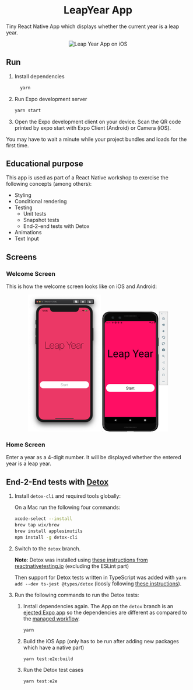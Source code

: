<h1 align="center">
  LeapYear App
</h1>

Tiny React Native App which displays whether the current year is a leap year.

<p align="center">
    <img alt="Leap Year App on iOS" src="./docs/LeapYearApp.gif" width="160" />
</p>

## Run

1. Install dependencies

    ```bash
      yarn
    ```

2. Run Expo development server

    ```bash
    yarn start
    ```

3. Open the Expo development client on your device. Scan the QR code printed by expo start with Expo Client (Android) or Camera (iOS).

  You may have to wait a minute while your project bundles and loads for the first time.

## Educational purpose

This app is used as part of a React Native workshop to exercise the following concepts (among others):

- Styling
- Conditional rendering
- Testing
  - Unit tests
  - Snapshot tests
  - End-2-end tests with Detox
- Animations
- Text Input

## Screens

### Welcome Screen

This is how the welcome screen looks like on iOS and Android:

<p align="center">
    <img alt="Welcome Screen iOS" src="./docs/WelcomeScreen_ios.png" width="200" />
    <img alt="Welcome Screen Android" src="./docs/WelcomeScreen_android.png" width="180" />
</p>

### Home Screen

Enter a year as a 4-digit number. It will be displayed whether the entered year is a leap year.

## End-2-End tests with [Detox](https://github.com/wix/Detox/tree/master/docs)

1. Install `detox-cli` and required tools globally:

    On a Mac run the following four commands:

    ```bash
    xcode-select --install
    brew tap wix/brew
    brew install applesimutils
    npm install -g detox-cli
    ```

2. Switch to the `detox` branch.

    **Note**: Detox was installed using [these instructions from reactnativetesting.io](https://reactnativetesting.io/e2e/setup.html#installing-detox) (excluding the ESLint part)

    Then support for Detox tests written in TypeScript was added with `yarn add --dev ts-jest @types/detox` (loosly following [these instructions](https://gist.github.com/solkaz/ead11515e2aa91d0dc04e609b3108841)).

3. Run the following commands to run the Detox tests:

     1. Install dependencies again. The App on the `detox` branch is an [ejected Expo app](https://docs.expo.io/bare/customizing/) so the dependencies are different as compared to the [managed workflow](https://docs.expo.io/introduction/managed-vs-bare/#managed-workflow).

        ```bash
        yarn
        ```

     2. Build the iOS App (only has to be run after adding new packages which have a native part)

         ```bash
         yarn test:e2e:build
         ```

     3. Run the Detox test cases

         ```bash
         yarn test:e2e
         ```